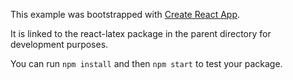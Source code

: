 This example was bootstrapped with [Create React App](https://github.com/facebook/create-react-app).

It is linked to the react-latex package in the parent directory for development purposes.

You can run `npm install` and then `npm start` to test your package.
